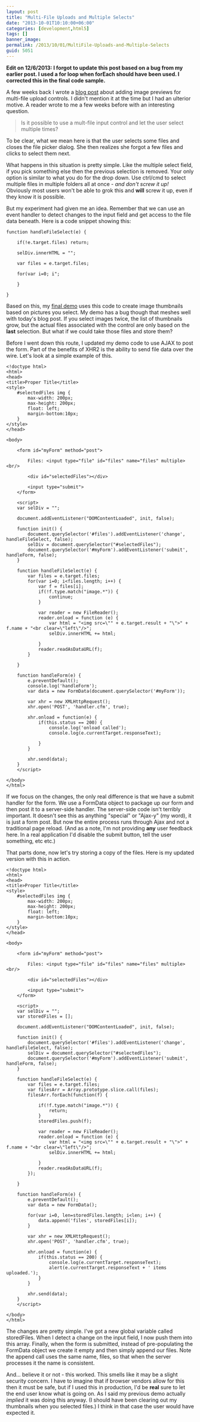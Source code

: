 ```yaml
---
layout: post
title: "Multi-File Uploads and Multiple Selects"
date: "2013-10-01T10:10:00+06:00"
categories: [development,html5]
tags: []
banner_image: 
permalink: /2013/10/01/MultiFile-Uploads-and-Multiple-Selects
guid: 5051
---
```


<p>
<b>Edit on 12/6/2013: I forgot to update this post based on a bug from my earlier post. I used a for loop when forEach should have been used. I corrected this in the final code sample.</b>
</p>

<p>
A few weeks back I wrote a <a href="http://www.raymondcamden.com/index.cfm/2013/9/10/Adding-a-file-display-list-to-a-multifile-upload-HTML-control">blog post</a> about adding image previews for multi-file upload controls. I didn't mention it at the time but I had an ulterior motive. A reader wrote to me a few weeks before with an interesting question.
</p>
<!--more-->
<blockquote>
Is it possible to use a mult-file input control and let the user select multiple times?
</blockquote>

<p>
To be clear, what we mean here is that the user selects some files and closes the file picker dialog. She then realizes she forgot a few files and clicks to select them next.
</p>

<p>
What happens in this situation is pretty simple. Like the multiple select field, if you pick something else then the previous selection is removed. Your only option is similar to what you do for the drop down. Use ctrl/cmd to select multiple files in multiple folders all at once - <i>and don't screw it up!</i> Obviously most users won't be able to grok this and <strong>will</strong> screw it up, even if they know it is possible.
</p>

<p>
But my experiment had given me an idea. Remember that we can use an event handler to detect changes to the input field and get access to the file data beneath. Here is a code snippet showing this:
</p>

<pre><code class="language-javascript">function handleFileSelect(e) {
		
	if(!e.target.files) return;
		
	selDiv.innerHTML = "";
		
	var files = e.target.files;

	for(var i=0; i<files.length; i++) {
		var f = files[i];
			
		selDiv.innerHTML += f.name + "<br/>";

	}
		
}</code></pre>

<p>
Based on this, my <a href="http://www.raymondcamden.com/demos/2013/sep/10/test0.html">final demo</a> uses this code to create image thumbnails based on pictures you select. My demo has a bug though that meshes well with today's blog post. If you select images twice, the list of thumbnails grow, but the actual files associated with the control are only based on the <strong>last</strong> selection. But what if we could take those files and store them?
</p>

<p>
Before I went down this route, I updated my demo code to use AJAX to post the form. Part of the benefits of XHR2 is the ability to send file data over the wire. Let's look at a simple example of this.
</p>

<pre><code class="language-markup">&lt;!doctype html&gt;
&lt;html&gt;
&lt;head&gt;
&lt;title&gt;Proper Title&lt;/title&gt;
&lt;style&gt;
	#selectedFiles img {
		max-width: 200px;
		max-height: 200px;
		float: left;
		margin-bottom:10px;
	}
&lt;/style&gt;
&lt;/head&gt;
    
&lt;body&gt;
	
	&lt;form id=&quot;myForm&quot; method=&quot;post&quot;&gt;

        Files: &lt;input type=&quot;file&quot; id=&quot;files&quot; name=&quot;files&quot; multiple&gt;&lt;br/&gt;

        &lt;div id=&quot;selectedFiles&quot;&gt;&lt;/div&gt;

        &lt;input type=&quot;submit&quot;&gt;
	&lt;/form&gt;

	&lt;script&gt;
	var selDiv = &quot;&quot;;
		
	document.addEventListener(&quot;DOMContentLoaded&quot;, init, false);
	
	function init() {
		document.querySelector('#files').addEventListener('change', handleFileSelect, false);
		selDiv = document.querySelector(&quot;#selectedFiles&quot;);
		document.querySelector('#myForm').addEventListener('submit', handleForm, false);
	}
		
	function handleFileSelect(e) {
		var files = e.target.files;
		for(var i=0; i&lt;files.length; i++) {
			var f = files[i];
			if(!f.type.match(&quot;image.*&quot;)) {
				continue;
			}

			var reader = new FileReader();
			reader.onload = function (e) {
				var html = &quot;&lt;img src=\&quot;&quot; + e.target.result + &quot;\&quot;&gt;&quot; + f.name + &quot;&lt;br clear=\&quot;left\&quot;/&gt;&quot;;
				selDiv.innerHTML += html;
				
			}
			reader.readAsDataURL(f); 
		}
		
	}
		
	function handleForm(e) {
		e.preventDefault();
		console.log('handleForm');
		var data = new FormData(document.querySelector('#myForm'));
				
		var xhr = new XMLHttpRequest();
		xhr.open('POST', 'handler.cfm', true);
		
		xhr.onload = function(e) {
			if(this.status == 200) {
				console.log('onload called');
				console.log(e.currentTarget.responseText);
				
			}
		}
		
		xhr.send(data);
	}
	&lt;/script&gt;

&lt;/body&gt;
&lt;/html&gt;</code></pre>

<p>
If we focus on the changes, the only real difference is that we have a submit handler for the form. We use a FormData object to package up our form and then post it to a server-side handler. The server-side code isn't terribly important. It doesn't see this as anything "special" or "Ajax-y" (my word), it is just a form post. But now the entire process runs through Ajax and not a traditional page reload. (And as a note, I'm not providing <strong>any</strong> user feedback here. In a real application I'd disable the submit button, tell the user something, etc etc.)
</p>

<p>
That parts done, now let's try storing a copy of the files. Here is my updated version with this in action.
</p>

<pre><code class="language-markup">&lt;!doctype html&gt;
&lt;html&gt;
&lt;head&gt;
&lt;title&gt;Proper Title&lt;&#x2F;title&gt;
&lt;style&gt;
	#selectedFiles img {
		max-width: 200px;
		max-height: 200px;
		float: left;
		margin-bottom:10px;
	}
&lt;&#x2F;style&gt;
&lt;&#x2F;head&gt;
    
&lt;body&gt;
	
	&lt;form id=&quot;myForm&quot; method=&quot;post&quot;&gt;

        Files: &lt;input type=&quot;file&quot; id=&quot;files&quot; name=&quot;files&quot; multiple&gt;&lt;br&#x2F;&gt;

        &lt;div id=&quot;selectedFiles&quot;&gt;&lt;&#x2F;div&gt;

        &lt;input type=&quot;submit&quot;&gt;
	&lt;&#x2F;form&gt;

	&lt;script&gt;
	var selDiv = &quot;&quot;;
	var storedFiles = [];
		
	document.addEventListener(&quot;DOMContentLoaded&quot;, init, false);
	
	function init() {
		document.querySelector(&#x27;#files&#x27;).addEventListener(&#x27;change&#x27;, handleFileSelect, false);
		selDiv = document.querySelector(&quot;#selectedFiles&quot;);
		document.querySelector(&#x27;#myForm&#x27;).addEventListener(&#x27;submit&#x27;, handleForm, false);
	}
		
	function handleFileSelect(e) {
		var files = e.target.files;
		var filesArr = Array.prototype.slice.call(files);
		filesArr.forEach(function(f) {			

			if(!f.type.match(&quot;image.*&quot;)) {
				return;
			}
			storedFiles.push(f);
			
			var reader = new FileReader();
			reader.onload = function (e) {
				var html = &quot;&lt;img src=\&quot;&quot; + e.target.result + &quot;\&quot;&gt;&quot; + f.name + &quot;&lt;br clear=\&quot;left\&quot;&#x2F;&gt;&quot;;
				selDiv.innerHTML += html;
				
			}
			reader.readAsDataURL(f); 
		});
		
	}
		
	function handleForm(e) {
		e.preventDefault();
		var data = new FormData();
		
		for(var i=0, len=storedFiles.length; i&lt;len; i++) {
			data.append(&#x27;files&#x27;, storedFiles[i]);	
		}
		
		var xhr = new XMLHttpRequest();
		xhr.open(&#x27;POST&#x27;, &#x27;handler.cfm&#x27;, true);
		
		xhr.onload = function(e) {
			if(this.status == 200) {
				console.log(e.currentTarget.responseText);	
				alert(e.currentTarget.responseText + &#x27; items uploaded.&#x27;);
			}
		}
		
		xhr.send(data);
	}
	&lt;&#x2F;script&gt;

&lt;&#x2F;body&gt;
&lt;&#x2F;html&gt;</code></pre>

<p>
The changes are pretty simple. I've got  a new global variable called storedFiles. When I detect a change on the input field, I now push them into this array. Finally, when the form is submitted, instead of pre-populating the FormData object we create it empty and then simply append our files. Note the append call uses the same name, files, so that when the server processes it the name is consistent. 
</p>

<p>
And... believe it or not - this worked. This smells like it may be a slight security concern. I have to imagine that if browser vendors allow for this then it must be safe, but if I used this in production, I'd be <strong>real</strong> sure to let the end user know what is going on. As I said my previous demo actually <i>implied</i> it was doing this anyway. (I should have been clearing out my thumbnails when you selected files.) I think in that case the user would have expected it.
</p>